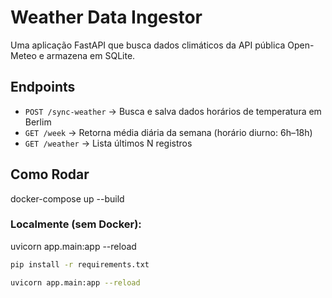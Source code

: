 # Weather Data Ingestor

Uma aplicação FastAPI que busca dados climáticos da API pública Open-Meteo e armazena em SQLite.

## Endpoints

- `POST /sync-weather` → Busca e salva dados horários de temperatura em Berlim
- `GET /week` → Retorna média diária da semana (horário diurno: 6h–18h)
- `GET /weather` → Lista últimos N registros

## Como Rodar

docker-compose up --build

### Localmente (sem Docker):

uvicorn app.main:app --reload

```bash
pip install -r requirements.txt

uvicorn app.main:app --reload
